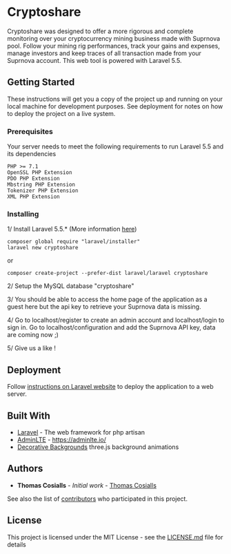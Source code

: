 # Cryptoshare

Cryptoshare was designed to offer a more rigorous and complete monitoring over your cryptocurrency mining business made with Suprnova pool. 
Follow your mining rig performances, track your gains and expenses, manage investors and keep traces of all transaction made from your Suprnova account. This web tool is powered with Laravel 5.5. 

## Getting Started

These instructions will get you a copy of the project up and running on your local machine for development purposes. See deployment for notes on how to deploy the project on a live system.

### Prerequisites

Your server needs to meet the following requirements to run Laravel 5.5 and its dependencies

```
PHP >= 7.1
OpenSSL PHP Extension
PDO PHP Extension
Mbstring PHP Extension
Tokenizer PHP Extension
XML PHP Extension
```

### Installing

1/ Install Laravel 5.5.* (More information [here](https://laravel.com/docs/5.5/installation))

```
composer global require "laravel/installer"
laravel new cryptoshare

```

or 

```
composer create-project --prefer-dist laravel/laravel cryptoshare
```
2/ Setup the MySQL database "cryptoshare"

3/ You should be able to access the home page of the application as a guest here but the api key to retrieve your Suprnova data is missing.

4/ Go to localhost/register to create an admin account and localhost/login to sign in. Go to localhost/configuration and add the Suprnova API key, data are coming now ;)

5/ Give us a like !

## Deployment

Follow [instructions on Laravel website](https://laravel.com/docs/5.5/deployment) to deploy the application to a web server. 

## Built With

* [Laravel](http://www.dropwizard.io/1.0.2/docs/) - The web framework for php artisan
* [AdminLTE](https://maven.apache.org/) - https://adminlte.io/
* [Decorative Backgrounds](https://tympanus.net/codrops/?p=33168) three.js background animations

## Authors

* **Thomas Cosialls** - *Initial work* - [Thomas Cosialls](https://github.com/tomtomdu73)

See also the list of [contributors](https://github.com/your/project/contributors) who participated in this project.

## License

This project is licensed under the MIT License - see the [LICENSE.md](LICENSE.md) file for details
